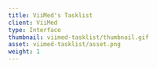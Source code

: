 ```yaml
---
title: ViiMed's Tasklist
client: ViiMed
type: Interface
thumbnail: viimed-tasklist/thumbnail.gif
asset: viimed-tasklist/asset.png
weight: 1
---
```

